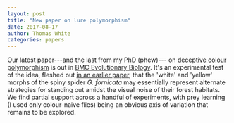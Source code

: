 ```yaml
---
layout: post
title: "New paper on lure polymorphism"
date: 2017-08-17
author: Thomas White
categories: papers 
---
```


Our latest paper---and the last from my PhD (phew)--- on [deceptive colour polymorphism](https://www.google.com/search?tbm=isch&as_q=jewelled+spider) is out in [BMC Evolutionary Biology](http://dx.doi.org/10.1186/s12862-017-1043-7). It's an experimental test of the idea, fleshed out [in an earlier paper](http://dx.doi.org/10.1111/evo.12948), that the 'white' and 'yellow' morphs of the spiny spider _G. fornicata_ may essentially represent alternate strategies for standing out amidst the visual noise of their forest habitats. We find partial support across a handful of experiments, with prey learning (I used only colour-naive flies) being an obvious axis of variation that remains to be explored.